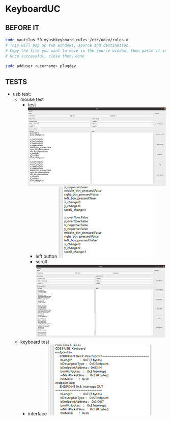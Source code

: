 # KeyboardUC

## BEFORE IT

```bash
sudo nautilus 50-myusbkeyboard.rules /etc/udev/rules.d
# This will pop up two windows, source and destination. 
# Copy the file you want to move in the source window, then paste it in the destination window.
# Once successful, close them，done
```

```bash
sudo adduser <username> plugdev
```

## TESTS

+ usb test:
  + mouse test
    + test ![test](resources/imgs/usbtest.png)
      + left button ![mouse test left button](resources/imgs/usb_mouse_test_left_btn.png)
      + scroll ![mouse test scroll](resources/imgs/receive_mouse_data.png)
  + keyboard test
    + interface ![keyboard interface](resources/imgs/keyboradInterface.png)